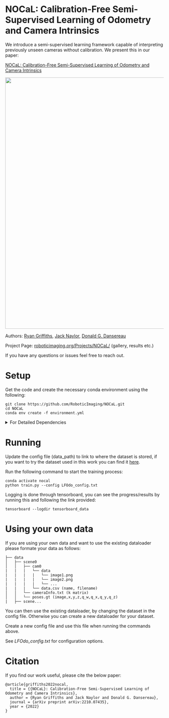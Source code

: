# NOCaL: Calibration-Free Semi-Supervised Learning of Odometry and Camera Intrinsics

We introduce a semi-supervised learning framework capable of interpreting previously unseen cameras without calibration. We present this in our paper:


[NOCaL: Calibration-Free Semi-Supervised Learning of Odometry and Camera Intrinsics](https://arxiv.org/abs/2210.07435)

<img src='https://roboticimaging.org/Projects/NOCaL/Pics/nvs_inputs.gif' width='800'>

Authors: [Ryan Griffiths](https://ryanbgriffiths.github.io), [Jack Naylor](https://nackjaylor.github.io), [Donald G. Dansereau](https://roboticimaging.org/)

Project Page: [roboticimaging.org/Projects/NOCaL/](https://roboticimaging.org/Projects/LearnLFOdo/) (gallery, results etc.)

If you have any questions or issues feel free to reach out.

# Setup


Get the code and create the necessary conda environment using the following:
    
    git clone https://github.com/RoboticImaging/NOCaL.git
    cd NOCaL
    conda env create -f environment.yml

<details>
  <summary> For Detailed Dependencies </summary>

  ## Dependencies
  - python=3.7
  - cudatoolkit=11.0.221
  - pytorch=1.7.1
  - torchvision=0.8.2
  - numpy=1.20.1
  - opencv=3.4.2
  - pandas=1.2.4
  - scipy=1.6.2
  - configargparse
  - scikit-image=0.18.1
  - tensorboardx=2.2
  - matplotlib=3.3.4
  - natsort=7.1.1
  - ordered-set=4.0.2
  - tensorboard
</details>

# Running

Update the config file (data_path) to link to where the dataset is stored, if you want to try the dataset used in this work you can find it [here](http://mediathinktank.com/datarequest/).

Run the following command to start the training process:

    conda activate nocal
    python train.py --config LFOdo_config.txt

Logging is done through tensorboard, you can see the progress/results by running this and following the link provided:

    tensorboard --logdir tensorboard_data


# Using your own data
If you are using your own data and want to use the existing dataloader please formate your data as follows:

    ├── data
    │   ├── scene0
    │   │   ├── cam0
    |   |   |   └── data
    |   |   |   |   └── image1.png
    |   |   |   |   └── image2.png
    |   |   |   |   └── ...
    |   |   |   └── data.csv (name, filename)
    │   │   └── cameraInfo.txt (k matrix)                
    │   │   └── poses.gt (image,x,y,z,q_w,q_x,q_y,q_z)
    |   ├── scene...

You can then use the existing dataloader, by changing the dataset in the config file. Otherwise you can create a new dataloader for your dataset.

Create a new config file and use this file when running the commands above.

See _LFOdo_config.txt_ for configuration options.

# Citation

If you find our work useful, please cite the below paper:  

    @article{griffiths2022nocal,  
      title = {{NOCaL}: Calibration-Free Semi-Supervised Learning of Odometry and Camera Intrinsics},  
      author = {Ryan Griffiths and Jack Naylor and Donald G. Dansereau},  
      journal = {arXiv preprint arXiv:2210.07435},  
      year = {2022}  
    }

